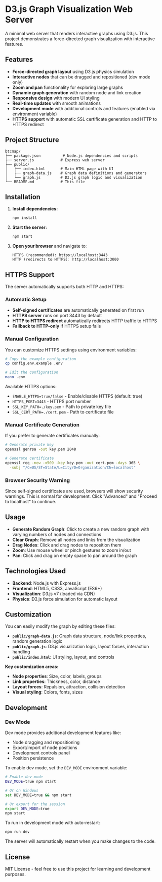 # D3.js Graph Visualization Web Server

A minimal web server that renders interactive graphs using D3.js. This project demonstrates a force-directed graph visualization with interactive features.

## Features

- **Force-directed graph layout** using D3.js physics simulation
- **Interactive nodes** that can be dragged and repositioned (dev mode only)
- **Zoom and pan** functionality for exploring large graphs
- **Dynamic graph generation** with random node and link creation
- **Responsive design** with modern UI styling
- **Real-time updates** with smooth animations
- **Development mode** with additional controls and features (enabled via environment variable)
- **HTTPS support** with automatic SSL certificate generation and HTTP to HTTPS redirect

## Project Structure

```
btcmap/
├── package.json          # Node.js dependencies and scripts
├── server.js            # Express web server
├── public/
│   ├── index.html       # Main HTML page with UI
│   ├── graph-data.js    # Graph data definitions and generators
│   └── graph.js         # D3.js graph logic and visualization
└── README.md            # This file
```

## Installation

1. **Install dependencies:**
   ```bash
   npm install
   ```

2. **Start the server:**
   ```bash
   npm start
   ```

3. **Open your browser** and navigate to:
   ```
   HTTPS (recommended): https://localhost:3443
   HTTP (redirects to HTTPS): http://localhost:3000
   ```

## HTTPS Support

The server automatically supports both HTTP and HTTPS:

### Automatic Setup
- **Self-signed certificates** are automatically generated on first run
- **HTTPS server** runs on port 3443 by default
- **HTTP to HTTPS redirect** automatically redirects HTTP traffic to HTTPS
- **Fallback to HTTP-only** if HTTPS setup fails

### Manual Configuration
You can customize HTTPS settings using environment variables:

```bash
# Copy the example configuration
cp config.env.example .env

# Edit the configuration
nano .env
```

Available HTTPS options:
- `ENABLE_HTTPS=true/false` - Enable/disable HTTPS (default: true)
- `HTTPS_PORT=3443` - HTTPS port number
- `SSL_KEY_PATH=./key.pem` - Path to private key file
- `SSL_CERT_PATH=./cert.pem` - Path to certificate file

### Manual Certificate Generation
If you prefer to generate certificates manually:

```bash
# Generate private key
openssl genrsa -out key.pem 2048

# Generate certificate
openssl req -new -x509 -key key.pem -out cert.pem -days 365 \
  -subj "/C=US/ST=State/L=City/O=Organization/CN=localhost"
```

### Browser Security Warning
Since self-signed certificates are used, browsers will show security warnings. This is normal for development. Click "Advanced" and "Proceed to localhost" to continue.

## Usage

- **Generate Random Graph**: Click to create a new random graph with varying numbers of nodes and connections
- **Clear Graph**: Remove all nodes and links from the visualization
- **Drag Nodes**: Click and drag nodes to reposition them
- **Zoom**: Use mouse wheel or pinch gestures to zoom in/out
- **Pan**: Click and drag on empty space to pan around the graph

## Technologies Used

- **Backend**: Node.js with Express.js
- **Frontend**: HTML5, CSS3, JavaScript (ES6+)
- **Visualization**: D3.js v7 (loaded via CDN)
- **Physics**: D3.js force simulation for automatic layout

## Customization

You can easily modify the graph by editing these files:

- **`public/graph-data.js`**: Graph data structure, node/link properties, random generation logic
- **`public/graph.js`**: D3.js visualization logic, layout forces, interaction handling
- **`public/index.html`**: UI styling, layout, and controls

**Key customization areas:**
- **Node properties**: Size, color, labels, groups
- **Link properties**: Thickness, color, distance
- **Layout forces**: Repulsion, attraction, collision detection
- **Visual styling**: Colors, fonts, sizes

## Development

### Dev Mode

Dev mode provides additional development features like:
- Node dragging and repositioning
- Export/import of node positions
- Development controls panel
- Position persistence

To enable dev mode, set the `DEV_MODE` environment variable:

```bash
# Enable dev mode
DEV_MODE=true npm start

# Or on Windows
set DEV_MODE=true && npm start

# Or export for the session
export DEV_MODE=true
npm start
```

To run in development mode with auto-restart:
```bash
npm run dev
```

The server will automatically restart when you make changes to the code.

## License

MIT License - feel free to use this project for learning and development purposes.
